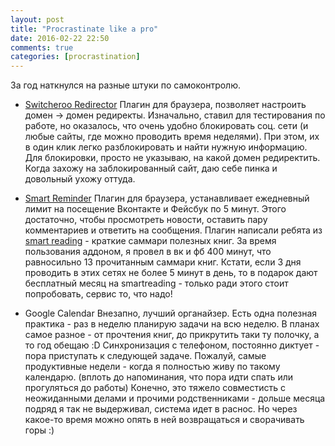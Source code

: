 ```yaml
---
layout: post
title: "Procrastinate like a pro"
date: 2016-02-22 22:50
comments: true
categories: [procrastination]
---
```


За год наткнулся на разные штуки по самоконтролю.
<!--more-->
* [Switcheroo Redirector](https://chrome.google.com/webstore/detail/switcheroo-redirector/cnmciclhnghalnpfhhleggldniplelbg?hl=en)
Плагин для браузера, позволяет настроить домен -> домен редиректы. Изначально, ставил для тестирования по работе, но оказалось,
что очень удобно блокировать соц. сети (и любые сайты, где можно проводить время неделями). При этом, их в один клик легко разблокировать и найти нужную информацию.
Для блокировки, просто не указываю, на какой домен редиректить. Когда захожу на заблокированный сайт, даю себе пинка и довольный ухожу оттуда.

* [Smart Reminder](http://www.smartreminder.ru/)
Плагин для браузера, устанавливает ежедневный лимит на посещение Вконтакте и Фейсбук по 5 минут. Этого достаточно, чтобы просмотреть новости, оставить пару комментариев и ответить на сообщения.
Плагин написали ребята из [smart reading](www.smartreading.ru) - краткие саммари полезных книг. За время пользования аддоном, я провел в вк и фб 400 минут, что равносильно 13 прочитанным саммари книг.
Кстати, если 3 дня проводить в этих сетях не более 5 минут в день, то в подарок дают бесплатный месяц на smartreading - только ради этого стоит попробовать, сервис то, что надо!

* Google Calendar
Внезапно, лучший органайзер. Есть одна полезная практика - раз в неделю планирую задачи на всю неделю. В планах самое разное - от прочтения книг, до прикрутить таки ту полочку, а то год обещаю :D
Синхронизация с телефоном, постоянно диктует - пора приступать к следующей задаче. Пожалуй, самые продуктивные недели - когда я полностью живу по такому календарю. (вплоть до напоминания, что пора идти спать или прогуляться до работы)
Конечно, это тяжело совместисть с неожиданными делами и прочими родственниками - дольше месяца подряд я так не выдерживал, система идет в раснос. Но через какое-то время можно опять в ней возвращаться и сворачивать горы :)
